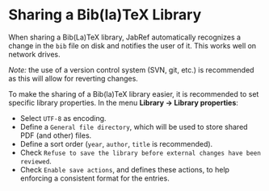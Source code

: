 # Sharing a Bib\(la\)TeX Library

When sharing a Bib\(La\)TeX library, JabRef automatically recognizes a change in the `bib` file on disk and notifies the user of it. This works well on network drives.

_Note:_ the use of a version control system \(SVN, git, etc.\) is recommended as this will allow for reverting changes.

To make the sharing of a Bib\(la\)TeX library easier, it is recommended to set specific library properties. In the menu **Library → Library properties**:

* Select `UTF-8` as encoding.
* Define a `General file directory`, which will be used to store shared PDF \(and other\) files.
* Define a sort order \(`year`, `author`, `title` is recommended\).
* Check `Refuse to save the library before external changes have been reviewed`.
* Check `Enable save actions`, and defines these actions, to help enforcing a consistent format for the entries.

